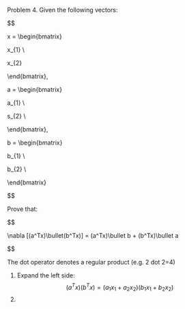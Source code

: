 Problem 4. Given the following vectors:

$$

x = \begin{bmatrix}

x_{1} \\

x_{2}

\end{bmatrix},

a = \begin{bmatrix}

a_{1} \\

s_{2} \\

\end{bmatrix},

b = \begin{bmatrix}

b_{1} \\

b_{2} \\

\end{bmatrix}

$$

Prove that:

$$

\nabla [(a^Tx)\bullet(b^Tx)] = (a^Tx)\bullet b + (b^Tx)\bullet a

$$

The dot operator denotes a regular product (e.g. 2 dot 2=4)


1) Expand the left side:
$$(a^Tx)(b^Tx) = (a_{1}x_{1}+a_{2}x_{2})(b_{1}x_{1}+b_{2}x_{2})$$
2) 
